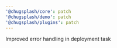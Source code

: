 ```yaml
---
'@chugsplash/core': patch
'@chugsplash/demo': patch
'@chugsplash/plugins': patch
---
```


Improved error handling in deployment task
